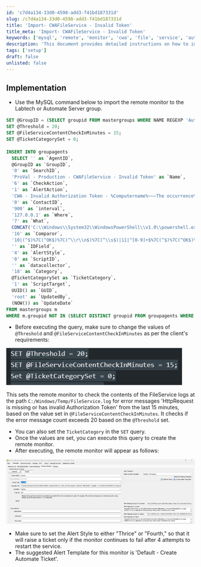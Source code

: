 ```yaml
---
id: 'c7d4a134-33d0-4598-add3-f41bd187331d'
slug: /c7d4a134-33d0-4598-add3-f41bd187331d
title: 'Import- CWAFileService - Invalid Token'
title_meta: 'Import- CWAFileService - Invalid Token'
keywords: ['mysql', 'remote', 'monitor', 'cwa', 'file', 'service', 'authorization', 'token']
description: 'This document provides detailed instructions on how to implement a remote monitor for the CWA File Service using MySQL. It includes SQL commands to set up the monitor, adjust thresholds, and configure alerts based on specific error messages in the logs. Ensure that the settings are tailored to meet client requirements for effective monitoring and alerting.'
tags: ['setup']
draft: false
unlisted: false
---
```


## Implementation

- Use the MySQL command below to import the remote monitor to the Labtech or Automate Server group.

```sql
SET @GroupID = (SELECT groupid FROM mastergroups WHERE NAME REGEXP 'Automate Server|Labtech Server' AND fullname LIKE 'Service Plans%');
SET @Threshold = 20;
SET @FileServiceContentCheckInMinutes = 15;
SET @TicketCategorySet = 0;

INSERT INTO groupagents 
  SELECT '' as `AgentID`,
  @GroupID as `GroupID`,
  '0' as `SearchID`,
  'ProVal - Production - CWAFileService - Invalid Token' as `Name`,
  '6' as `CheckAction`,
  '1' as `AlertAction`,
  'CWA - Invalid Authorization Token - %Computername%~~~The occurrence\'s of a Invalid Token Authorization error within the logs C:\\Windows\\Temp\\FileService.log is fixed after restarting the CWAFileService.!!!CWA - Invalid Authorization Token - %Computername%~~~The %computername% (Automate) Server is currently reporting an Invalid Token Authorization error within the logs C:\\Windows\\Temp\\FileService.log. The occurance\'s are %RESULT% Typically restarting the CWAFileService resolves this, but we have attempted to restart the service 4 times and the errors persist after every restart.' as `AlertMessage`,
  '0' as `ContactID`,
  '900' as `interval`,
  '127.0.0.1' as `Where`,
  '7' as `What`,
  CONCAT('C:\\Windows\\System32\\WindowsPowerShell\\v1.0\\powershell.exe -ExecutionPolicy Bypass -Command "$threshold = ', @Threshold, ';$path = ''C:\\Windows\\Temp\\FileService.log''; if (Test-Path $path) { $content = foreach ( $line in $(Get-Content -path $path | Where-Object { $_ -match ''HttpRequest is missing or has invalid Authorization Token'' } ) ) { $line }; $problems = foreach ($err in $content) { if ($err -match '' - (([0-9]{1,2}/){2}[0-9]{4} ([0-9]{1,2}:){2}[0-9]{1,2} [AP]M) -'') { if ([DateTime]$matches[1] -ge (Get-Date).AddMinutes(-', @FileServiceContentCheckInMinutes, ')) {$err} } } if ($problems.count -ge $threshold) { Restart-Service -Name ''CWAFileService'' -Force -ErrorAction SilentlyContinue -WarningAction SilentlyContinue; return $problems.count}}"') as `DataOut`,
  '16' as `Comparor`,
  '10|(^$)%7C(^OK$)%7C(^\\r\\n$)%7C(^\\s$)|11|^[0-9]+$%7C(^$)%7C(^OK$)%7C(^\\r\\n$)%7C(^\\s$)|10|^[0-9]+$' as `DataIn`,
  '' as `IDField`,
  '4' as `AlertStyle`,
  '0' as `ScriptID`,
  '' as `datacollector`,
  '18' as `Category`,
  @TicketCategorySet as `TicketCategory`,
  '1' as `ScriptTarget`,
  UUID() as `GUID`,
  'root' as `UpdatedBy`,
  (NOW()) as `UpdateDate`
FROM mastergroups m
WHERE m.groupid NOT IN (SELECT DISTINCT groupid FROM groupagents WHERE `Name` = 'ProVal - Production - CWAFileService - Invalid Token') AND m.groupid = @GroupID;
```

- Before executing the query, make sure to change the values of `@Threshold` and `@FileServiceContentCheckInMinutes` as per the client's requirements:

![Image](../../../static/img/docs/c7d4a134-33d0-4598-add3-f41bd187331d/image_1.png)

This sets the remote monitor to check the contents of the FileService logs at the path `C:/Windows/Temp/FileService.log` for error messages 'HttpRequest is missing or has invalid Authorization Token' from the last 15 minutes, based on the value set in `@FileServiceContentCheckInMinutes`. It checks if the error message count exceeds 20 based on the `@Threshold` set.

- You can also set the `TicketCategory` in the `SET` query.
- Once the values are set, you can execute this query to create the remote monitor.
- After executing, the remote monitor will appear as follows:

![Image](../../../static/img/docs/c7d4a134-33d0-4598-add3-f41bd187331d/image_2.png)

- Make sure to set the Alert Style to either "Thrice" or "Fourth," so that it will raise a ticket only if the monitor continues to fail after 4 attempts to restart the service.
- The suggested Alert Template for this monitor is 'Default - Create Automate Ticket'.
